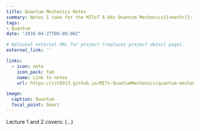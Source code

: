 ```yaml
---
title: Quantum Mechanics Notes
summary: Notes I take for the MITxT 8.04x Quantum Mechanics{{<math>}}:{{</math>}} A First Course! Feel free to check them out.
tags:
- Quantum 
date: "2016-04-27T00:00:00Z"

# Optional external URL for project (replaces project detail page).
external_link: ''

links:
  - icon: note
    icon_pack: fab
    name: Link to notes
    url: https://cst0313.github.io/MITx-QuantumMechanics/quantum-mechanics-mit-8-04x.html

image:
  caption: Quantum
  focal_point: Smart
---
```


Lecture 1 and 2 covers: (...)
